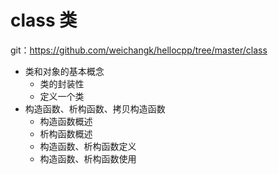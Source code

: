 # class 类
git：https://github.com/weichangk/hellocpp/tree/master/class

- 类和对象的基本概念
    - 类的封装性
    - 定义一个类
- 构造函数、析构函数、拷贝构造函数
    - 构造函数概述
    - 析构函数概述
    - 构造函数、析构函数定义
    - 构造函数、析构函数使用

